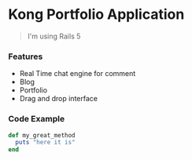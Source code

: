 # Kong Portfolio Application

> I'm using Rails 5

### Features

- Real Time chat engine for comment
- Blog
- Portfolio
- Drag and drop interface

### Code Example

```ruby
def my_great_method
  puts "here it is"
end
```
